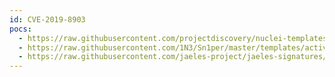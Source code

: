 ```yaml
---
id: CVE-2019-8903
pocs:
  - https://raw.githubusercontent.com/projectdiscovery/nuclei-templates/master/cves/2019/CVE-2019-8903.yaml
  - https://raw.githubusercontent.com/1N3/Sn1per/master/templates/active/CVE-2019-8903_-_Totaljs_Unathenticated_Directory_Traversal.sh
  - https://raw.githubusercontent.com/jaeles-project/jaeles-signatures/master/cves/totaljs-path-traversal-cve-2019-8903.yaml  - https://raw.githubusercontent.com/rapid7/metasploit-framework/master/modules/auxiliary/scanner/http/totaljs_traversal.rb
---
```

